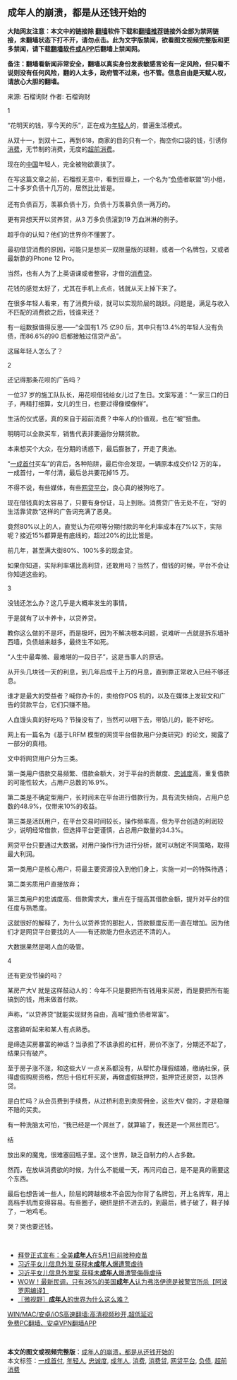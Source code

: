  <h2>成年人的崩溃，都是从还钱开始的</h2> <p class="notice"><b>大陆网友注意：本文中的链接除 <a href="https://github.com/bannedbook/fanqiang" >翻墙</a>软件下载和<a href="https://github.com/killgcd/justmysocks/blob/master/README.md">翻墙推荐</a>链接外全部为禁网链接，未翻墙状态下打不开，请勿点击。此为文字版禁闻，欲看图文视频完整版和更多禁闻，请下载<a href="https://github.com/bannedbook/fanqiang">翻墙软件或APP</a>后翻墙上禁闻网。</p><p>备注：翻墙看新闻非常安全，翻墙以真实身份发表敏感言论有一定风险，但只看不说则没有任何风险，翻的人太多，政府管不过来，也不管。信息自由是天赋人权，请放心大胆的翻墙。</b></p>  <div class="entry"> <p>来源:&nbsp;石榴询财                            作者:&nbsp;石榴询财                           </p> <p>1</p> <p>	‌‌“花明天的钱，享今天的乐‌‌”，正在成为<a href="https://www.bannedbook.org/bnews/tag/%e5%b9%b4%e8%bd%bb%e4%ba%ba/" class="st_tag internal_tag" rel="tag" title="标签 年轻人 下的日志">年轻人</a>的，普遍生活模式。</p> <p>	从双十一，到双十二，再到618，商家的目的只有一个，掏空你口袋的钱，引诱你<a href="https://www.bannedbook.org/bnews/tag/%e6%b6%88%e8%b4%b9/" class="st_tag internal_tag" rel="tag" title="标签 消费 下的日志">消费</a>，无节制的消费，无度的<a href="https://www.bannedbook.org/bnews/tag/%E8%B6%85%E5%89%8D%E6%B6%88%E8%B4%B9/" class="st_tag internal_tag" rel="tag" title="标签 超前消费 下的日志">超前消费</a>。</p> <p>	现在的<span class='wp_keywordlink_affiliate'><a href="https://www.bannedbook.org/" title="中国" target="_blank">中国</a></span>年轻人，完全被物欲裹挟了。</p> <p>	在写这篇文章之前，石榴叔无意中，看到豆瓣上，一个名为‌‌“<a href="https://www.bannedbook.org/bnews/tag/%E8%B4%9F%E5%80%BA/" class="st_tag internal_tag" rel="tag" title="标签 负债 下的日志">负债</a>者联盟‌‌”的小组，二十多岁负债十几万的，居然比比皆是。<br />	<br />	还有负债百万，羡慕负债十万，负债十万羡慕负债一两万的。</p> <p>	更有异想天开以贷养贷，从3 万多负债滚到19 万血淋淋的例子。</p> <p>	超乎你的认知？他们的世界你不懂罢了。</p> <p>	最初借贷消费的原因，可能只是想买一双限量版的球鞋，或者一个名牌包，又或者最新款的iPhone 12 Pro。</p> <p>	当然，也有人为了上英语课或者整容，才借的<a href="https://www.bannedbook.org/bnews/tag/%E6%B6%88%E8%B4%B9%E8%B4%B7/" class="st_tag internal_tag" rel="tag" title="标签 消费贷 下的日志">消费贷</a>。</p> <p>	花钱的感觉太好了，尤其在手机上点点，钱就从天上掉下来了。</p> <p>	在很多年轻人看来，有了消费升级，就可以实现阶层的跳跃。问题是，满足与收入不匹配的消费欲之后，钱谁来还？</p> <p>	有一组数据值得反思——‌‌“全国有1.75 亿90 后，其中只有13.4%的年轻人没有负债，而86.6%的90 后都接触过信贷产品‌‌”。</p> <p>	这届年轻人怎么了？</p> <p>	2</p>  <p>	还记得那条花呗的广告吗？</p> <p>	一位37 岁的施工队队长，用花呗借钱给女儿过了生日。文案写道：‌‌“一家三口的日子，再精打细算，女儿的生日，也要过得像模像样‌‌”。</p> <p>	生活的仪式感，真的来自于超前消费？中年人的价值观，也在‌‌“被‌‌”扭曲。</p> <p>	明明可以全款买车，销售代表非要逼你分期贷款。</p> <p>	本来想买个大众，在分期的诱惑下，最后膨胀了，开走了奥迪。</p> <p>	‌‌“<a href="https://www.bannedbook.org/bnews/tag/%E4%B8%80%E6%88%90%E9%A6%96%E4%BB%98/" class="st_tag internal_tag" rel="tag" title="标签 一成首付 下的日志">一成首付</a>买车‌‌”的背后，各种陷阱，最后你会发现，一辆原本成交价12 万的车，一成首付，一年付清，最后总共要花掉15 万。</p> <p>	不得不说，有些媒体，有些<a href="https://www.bannedbook.org/bnews/tag/%e7%bd%91%e8%b4%b7%e5%b9%b3%e5%8f%b0/" class="st_tag internal_tag" rel="tag" title="标签 网贷平台 下的日志">网贷平台</a>，良心真的被狗吃了。</p> <p>	现在借钱真的太容易了，只要有身份证，马上到账。消费贷广告无处不在，‌‌“好的生活靠贷款‌‌”这样的广告词充满了恶臭。</p> <p>	竟然80%以上的人，直觉认为花呗等分期付款的年化利率成本在7%以下，实际呢？接近15%都算是有底线的，超过20%的比比皆是。</p> <p>	前几年，甚至满大街80%、100%多的现金贷。</p> <p>	如果你知道，实际利率堪比高利贷，还敢用吗？当然了，借钱的时候，平台不会让你知道这些的。</p> <p>	3</p> <p>	没钱还怎么办？这几乎是大概率发生的事情。</p> <p>	于是就有了以卡养卡，以贷养贷。</p> <p>	教你这么做的不是坏，而是极坏，因为不解决根本问题，说难听一点就是拆东墙补西墙，负债越来越多，最终生不如死。</p>  <p>	‌‌“人生中最卑微、最难堪的一段日子‌‌”，这是当事人的原话。</p> <p>	从开头几块钱一天的利息，到几年后成千上万的月息，直到靠正常收入已经不够还息。</p> <p>	谁才是最大的受益者？喊你办卡的，卖给你POS 机的，以及在媒体上发软文和广告的贷款平台，它们只赚不赔。</p> <p>	人血馒头真的好吃吗？节操没有了，当然可以咽下去，带馅儿的，能不好吃。</p> <p>	网上有一篇名为《基于LRFM 模型的网贷平台借款用户分类研究》的论文，揭露了一部分的真相。</p> <p>	文中将网贷用户分为三类。</p> <p>	第一类用户借款交易频繁、借款金额大，对于平台的贡献度、<a href="https://www.bannedbook.org/bnews/tag/%E5%BF%A0%E8%AF%9A%E5%BA%A6/" class="st_tag internal_tag" rel="tag" title="标签 忠诚度 下的日志">忠诚度</a>高，重复借款的可能性较大，占用户总数的16.9%。</p> <p>	第二类是不确定型用户，长时间未在平台进行借款行为，具有流失倾向，占用户总数的48.9%，仅带来10%的收益。</p> <p>	第三类是活跃用户，在平台交易时间较长，操作频率高，但为平台创造的利润较少，说明经常借款，但选择平台更谨慎，占总用户数量的34.3%。</p> <p>	网贷平台只要通过大数据，对用户操作行为进行分析，就可以制定不同策略，取得最大利润。</p> <p>	第一类用户是核心用户，将最主要资源投入到他们身上，实施一对一的特殊待遇；</p> <p>	第二类劣质用户直接放弃；</p> <p>	第三类用户的忠诚度高、借款需求大，重点在于提高其借款金额，提升对平台的信任度与熟悉度。</p> <p>	这就很好的解释了，为什么以贷养贷的那批人，贷款额度反而一直在增加。因为他们才是网贷平台要找的人——有还款能力但永远还不清的人。</p> <p>	大数据果然是喝人血的吸管。</p>  <p>	4</p> <p>	还有更没节操的吗？</p> <p>	某房产大V 就是这样鼓动人的：今年不只是要把所有钱用来买房，而是要把所有能搞到的钱，用来做首付款。</p> <p>	声称，‌‌“以贷养贷‌‌”就能实现财务自由，高喊‌‌“擅负债者常富‌‌”。</p> <p>	这套路听起来和某人有点熟悉。</p> <p>	是缔造买房暴富的神话？当承担了不该承担的杠杆，房价不涨了，分期还不起了，结果只有破产。</p> <p>	至于房子涨不涨，和这些大V 一点关系都没有，从帮忙办理假结婚，缴纳社保，获得虚假购房资格，然后十倍杠杆买房，再做虚假抵押贷，抵押贷还房贷，以贷养贷。</p> <p>	是白忙吗？从会员费到手续费，从过桥利息到卖房佣金，这些大V 做的，才是稳赚不赔的买卖。</p> <p>	有一种洗脑太可怕，‌‌“我已经是一个屌丝了，就算输了，我还是一个屌丝而已‌‌”。</p> <p>	结</p> <p>	放出来的魔鬼，很难塞回瓶子里。这个世界，缺乏自制力的人占多数。</p> <p>	然而，在放纵消费欲的时候，为什么不能缓一天，再问问自己，是不是真的需要这个东西。</p> <p>	最后也想告诫一些人，阶层的跨越根本不会因为你背了名牌包，开上名牌车，用上高档手机而变得容易。有些圈子，硬挤是挤不进去的，到最后，裤子破了，鞋子掉了，一地鸡毛。</p> <p>	哭？哭也要还钱。</p> <p>	 </p>  <ul class='op-related-articles' title='相关阅读'> <li><a href='https://www.bannedbook.org/bnews/cnnews/20210312/1503680.html' target='_blank'>拜登正式宣布：全美<b>成年人</b>在5月1日前接种疫苗</a></li> <li><a href='https://www.bannedbook.org/bnews/cbnews/20210312/1503304.html' target='_blank'>习近平女儿信息外泄 获释未<b>成年人</b>爆遭警虐待</a></li> <li><a href='https://www.bannedbook.org/bnews/comments/20210312/1503274.html' target='_blank'>习近平女儿信息外泄案 获释未<b>成年人</b>爆遭警侮辱虐待</a></li> <li><a href='https://www.bannedbook.org/bnews/cnnews/20210311/1502884.html' target='_blank'>WOW！最新民调，只有36%的美国<b>成年人</b>认为弗洛伊德是被警官所杀【阿波罗网编译】</a></li> <li><a href='https://www.bannedbook.org/bnews/bblog/20210305/1498859.html' target='_blank'>〖微视野〗<b>成年人</b>的世界为什么这么难？</a></li> </ul> <p class="texttj"> <a href="https://github.com/bannedbook/fanqiang/wiki/V2ray%E6%9C%BA%E5%9C%BA" target="_blank">WIN/MAC/安卓/iOS高速翻墙:高清视频秒开,超低延迟</a><br/> <a href="https://github.com/bannedbook/fanqiang/wiki/%E7%A6%81%E9%97%BB%E7%BD%91%E5%AE%89%E5%8D%93%E7%BF%BB%E5%A2%99%E6%96%B0%E9%97%BBAPP" target="_blank">免费PC翻墙、安卓VPN翻墙APP</a></p><p> </p><a name='sharetosocial'></a>       <div><b>本文的图文或视频完整版</b>：<a href='https://www.bannedbook.org/bnews/ssgc/20210315/1505061.html'>成年人的崩溃，都是从还钱开始的</a></div>  </div><!--END ENTRY--> <div class="postfooter"> <div>本文标签：<a href="https://www.bannedbook.org/bnews/tag/%E4%B8%80%E6%88%90%E9%A6%96%E4%BB%98/" rel="tag">一成首付</a>, <a href="https://www.bannedbook.org/bnews/tag/%e5%b9%b4%e8%bd%bb%e4%ba%ba/" rel="tag">年轻人</a>, <a href="https://www.bannedbook.org/bnews/tag/%E5%BF%A0%E8%AF%9A%E5%BA%A6/" rel="tag">忠诚度</a>, <a href="https://www.bannedbook.org/bnews/tag/%E6%88%90%E5%B9%B4%E4%BA%BA/" rel="tag">成年人</a>, <a href="https://www.bannedbook.org/bnews/tag/%e6%b6%88%e8%b4%b9/" rel="tag">消费</a>, <a href="https://www.bannedbook.org/bnews/tag/%E6%B6%88%E8%B4%B9%E8%B4%B7/" rel="tag">消费贷</a>, <a href="https://www.bannedbook.org/bnews/tag/%e7%bd%91%e8%b4%b7%e5%b9%b3%e5%8f%b0/" rel="tag">网贷平台</a>, <a href="https://www.bannedbook.org/bnews/tag/%E8%B4%9F%E5%80%BA/" rel="tag">负债</a>, <a href="https://www.bannedbook.org/bnews/tag/%E8%B6%85%E5%89%8D%E6%B6%88%E8%B4%B9/" rel="tag">超前消费</a></div>  </div><!--END POSTFOOTER--> 